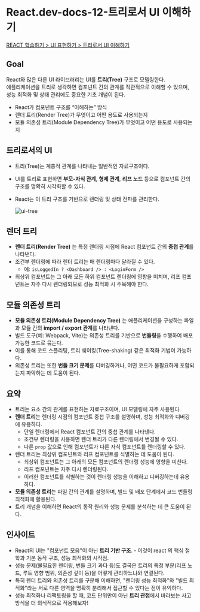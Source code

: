# React.dev-docs-12-트리로서 UI 이해하기

[REACT 학습하기 > UI 표현하기 > 트리로서 UI 이해하기](https://ko.react.dev/learn/understanding-your-ui-as-a-tree)

## Goal

React와 많은 다른 UI 라이브러리는 UI를 **트리(Tree)** 구조로 모델링한다.  
애플리케이션을 트리로 생각하면 컴포넌트 간의 관계를 직관적으로 이해할 수 있으며, 성능 최적화 및 상태 관리에도 중요한 기초 개념이 된다.

- React가 컴포넌트 구조를 “이해하는” 방식
- 렌더 트리(Render Tree)가 무엇이고 어떤 용도로 사용되는지
- 모듈 의존성 트리(Module Dependency Tree)가 무엇이고 어떤 용도로 사용되는지

## 트리로서의 UI

- 트리(Tree)는 계층적 관계를 나타내는 일반적인 자료구조이다.
- UI를 트리로 표현하면 **부모-자식 관계**, **형제 관계**, **리프 노드** 등으로 컴포넌트 간의 구조를 명확히 시각화할 수 있다.
- React는 이 트리 구조를 기반으로 렌더링 및 상태 전파를 관리한다.

  ![ui-tree](https://github-production-user-asset-6210df.s3.amazonaws.com/47810773/480383735-19d3ce35-0c84-485a-a95a-6f7994acef92.png?X-Amz-Algorithm=AWS4-HMAC-SHA256&X-Amz-Credential=AKIAVCODYLSA53PQK4ZA%2F20250821%2Fus-east-1%2Fs3%2Faws4_request&X-Amz-Date=20250821T074313Z&X-Amz-Expires=300&X-Amz-Signature=6f68cf68b6ceda41b8f5186ad0b325b914eea146e5c0e92eec3c6131e468713b&X-Amz-SignedHeaders=host)

## 렌더 트리

- **렌더 트리(Render Tree)** 는 특정 렌더링 시점에 React 컴포넌트 간의 **중첩 관계**를 나타낸다.
- 조건부 렌더링에 따라 렌더 트리는 매 렌더링마다 달라질 수 있다.
  - 예: `isLoggedIn ? <Dashboard /> : <LoginForm />`
- 최상위 컴포넌트는 그 아래 모든 하위 컴포넌트 렌더링에 영향을 미치며, 리프 컴포넌트는 자주 다시 렌더링되므로 성능 최적화 시 주목해야 한다.

## 모듈 의존성 트리

- **모듈 의존성 트리(Module Dependency Tree)** 는 애플리케이션을 구성하는 파일과 모듈 간의 **import / export 관계**를 나타낸다.
- 빌드 도구(예: Webpack, Vite)는 의존성 트리를 기반으로 **번들링**을 수행하여 배포 가능한 코드로 묶는다.
- 이를 통해 코드 스플리팅, 트리 쉐이킹(Tree-shaking) 같은 최적화 기법이 가능하다.
- 의존성 트리는 또한 **번들 크기 문제**를 디버깅하거나, 어떤 코드가 불필요하게 포함되는지 파악하는 데 도움이 된다.

## 요약

- 트리는 요소 간의 관계를 표현하는 자료구조이며, UI 모델링에 자주 사용된다.
- **렌더 트리**는 렌더링 시점의 컴포넌트 중첩 구조를 설명하며, 성능 최적화와 디버깅에 유용하다.
  - 단일 렌더링에서 React 컴포넌트 간의 중첩 관계를 나타낸다.
  - 조건부 렌더링을 사용하면 렌더 트리가 다른 렌더링에서 변경될 수 있다.
  - 다른 `prop` 값으로 인해 컴포넌트가 다른 자식 컴포넌트를 렌더링할 수 있다.
- 렌더 트리는 최상위 컴포넌트와 리프 컴포넌트를 식별하는 데 도움이 된다.
  - 최상위 컴포넌트는 그 아래의 모든 컴포넌트의 렌더링 성능에 영향을 미친다.
  - 리프 컴포넌트는 자주 다시 렌더링된다.
  - 이러한 컴포넌트를 식별하는 것이 렌더링 성능을 이해하고 디버깅하는데 유용하다.
- **모듈 의존성 트리**는 파일 간의 관계를 설명하며, 빌드 및 배포 단계에서 코드 번들링 최적화에 활용된다.
- 트리 개념을 이해하면 React의 동작 원리와 성능 문제를 분석하는 데 큰 도움이 된다.

## 인사이트

- React의 UI는 "컴포넌트 모음"이 아닌 **트리 기반 구조**. - 이것이 react 의 핵심 철학과 기본 동작 구조, 성능 최적화의 시작점.
- 성능 문제(불필요한 렌더링, 번들 크기 과다 등)도 결국은 트리의 특정 부분(리프 노드, 루트 영향 범위, 의존성 깊이 등)을 어떻게 관리하느냐와 연결된다.
- 특히 렌더 트리와 의존성 트리를 구분해 이해하면, "렌더링 성능 최적화"와 "빌드 최적화"라는 서로 다른 영역을 명확히 분리해서 접근할 수 있다는 점이 유익하다.
- 성능 최적화나 리팩토링을 할 때, 코드 단위만이 아닌 **트리 관점**에서 바라보는 사고 방식을 더 의식적으로 적용해보자!
